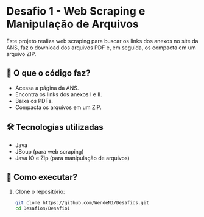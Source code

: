# Desafio 1 - Web Scraping e Manipulação de Arquivos

Este projeto realiza web scraping para buscar os links dos anexos no site da ANS, faz o download dos arquivos PDF e, em seguida, os compacta em um arquivo ZIP.

## 📌 O que o código faz?

- Acessa a página da ANS.
- Encontra os links dos anexos I e II.
- Baixa os PDFs.
- Compacta os arquivos em um ZIP.

## 🛠 Tecnologias utilizadas

- Java
- JSoup (para web scraping)
- Java IO e Zip (para manipulação de arquivos)

## 🚀 Como executar?

1. Clone o repositório:

   ```bash
   git clone https://github.com/WendeNJ/Desafios.git
   cd Desafios/Desafio1

